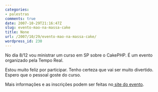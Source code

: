 ```yaml
---
categories:
- palestras
comments: true
date: 2007-10-29T21:16:47Z
slug: evento-mao-na-massa-cake
title: None
url: /2007/10/29/evento-mao-na-massa-cake/
wordpress_id: 230
---
```


No dia 8/12 vou ministrar um curso em SP sobre o CakePHP. É um evento organizado pela Tempo Real.

Estou muito feliz por participar. Tenho certeza que vai ser muito divertido. Espero que o pessoal goste do curso.

Mais informações e as inscrições podem ser feitas no[ site do evento](http://www.temporealeventos.com.br/?area=86).
